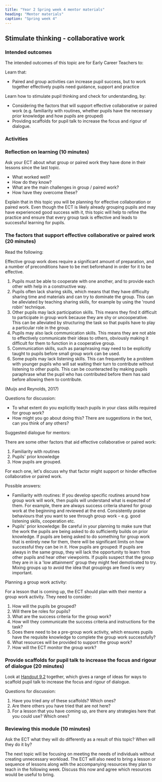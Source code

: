 ```yaml
---
title: "Year 2 Spring week 4 mentor materials"
heading: "Mentor materials"
caption: "Spring week 4"
---
```


## Stimulate thinking - collaborative work

### Intended outcomes

The intended outcomes of this topic are for Early Career Teachers to:

Learn that:

- Paired and group activities can increase pupil success, but to work together effectively pupils need guidance, support and practice

Learn how to stimulate pupil thinking and check for understanding, by:

- Considering the factors that will support effective collaborative or paired work (e.g. familiarity with routines, whether pupils have the necessary prior knowledge and how pupils are grouped)
- Providing scaffolds for pupil talk to increase the focus and rigour of dialogue.

### Activities

### Reflection on learning (10 minutes)

Ask your ECT about what group or paired work they have done in their lessons since the last topic.

- What worked well?
- How do they know?
- What are the main challenges in group / paired work?
- How have they overcome these?

Explain that in this topic you will be planning for effective collaboration or paired work. Even though the ECT is likely already grouping pupils and may have experienced good success with it, this topic will help to refine the practice and ensure that every group task is effective and leads to successful learning for pupils.

### The factors that support effective collaborative or paired work (20 minutes)

Read the following:

Effective group work does require a significant amount of preparation, and a number of preconditions have to be met beforehand in order for it to be effective.

1. Pupils must be able to cooperate with one another, and to provide each other with help in a constructive way.
2. Pupils often lack sharing skills, which means that they have difficulty sharing time and materials and can try to dominate the group. This can be alleviated by teaching sharing skills, for example by using the 'round robin' technique.
3. Other pupils may lack participation skills. This means they find it difficult to participate in group work because they are shy or uncooperative. This can be alleviated by structuring the task so that pupils have to play a particular role in the group.
4. Pupils may also lack communication skills. This means they are not able to effectively communicate their ideas to others, obviously making it difficult for them to function in a cooperative group.
5. Communication skills, such as paraphrasing may need to be explicitly taught to pupils before small group work can be used.
6. Some pupils may lack listening skills. This can frequently be a problem with younger pupils who will sat waiting their turn to contribute without listening to other pupils. This can be counteracted by making pupils paraphrase what the pupil who has contributed before them has said before allowing them to contribute.

(Muijs and Reynolds, 2017)

Questions for discussion:

- To what extent do you explicitly teach pupils in your class skills required for group work?
- How might you go about doing this? There are suggestions in the text, can you think of any others?

Suggested dialogue for mentors:

There are some other factors that aid effective collaborative or paired work:

1. Familiarity with routines
2. Pupils' prior knowledge
3. How pupils are grouped.

For each one, let's discuss why that factor might support or hinder effective collaborative or paired work.

Possible answers:

- Familiarity with routines: If you develop specific routines around how group work will work, then pupils will understand what is expected of them. For example, there are always success criteria shared for group work at the beginning and reviewed at the end. Consistently praise behaviours that you want to see through group work – e.g. good listening skills, cooperation etc.
- Pupils' prior knowledge: Be careful in your planning to make sure that the work the pupils are being asked to do sufficiently builds on prior knowledge. If pupils are being asked to do something for group work that is entirely new for them, there will be significant limits on how successful they can be in it.
  How pupils are grouped: If pupils are always in the same group, they will lack the opportunity to learn from other pupils and hear other viewpoints. If pupils suspect that the group they are in is a 'low attainment' group they might feel demotivated to try. Mixing groups up to avoid the idea that groupings are fixed is very important.

Planning a group work activity:

For a lesson that is coming up, the ECT should plan with their mentor a group work activity. They need to consider:

1. How will the pupils be grouped?
2. Will there be roles for pupils?
3. What are the success criteria for the group work?
4. How will they communicate the success criteria and instructions for the task?
5. Does there need to be a pre-group work activity, which ensures pupils have the requisite knowledge to complete the group work successfully?
6. What resources will be provided to support the group work?
7. How will the ECT monitor the group work?

### Provide scaffolds for pupil talk to increase the focus and rigour of dialogue (20 minutes)

Look at [Handout 9.2](/assets/materials/edt-Block-9-mentor-handout-9.2.pdf) together, which gives a range of ideas for ways to scaffold pupil talk to increase the focus and rigour of dialogue.

Questions for discussion:

1. Have you tried any of these scaffolds? Which ones?
2. Are there others you have tried that are not here?
3. For a lesson that you have coming up, are there any strategies here that you could use? Which ones?

### Reviewing this module (10 minutes)

Ask the ECT what they will do differently as a result of this topic? When will they do it by?

The next topic will be focusing on meeting the needs of individuals without creating unnecessary workload. The ECT will also need to bring a lesson or sequence of lessons along with the accompanying resources they plan to teach in the following week. Discuss this now and agree which resources would be useful to bring.
